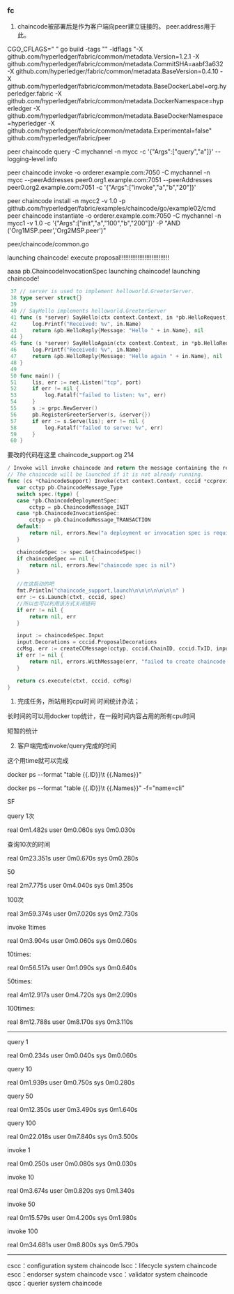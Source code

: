 ### fc

1. chaincode被部署后是作为客户端向peer建立链接的。  peer.address用于此。  



CGO_CFLAGS=" " go build -tags "" -ldflags "-X github.com/hyperledger/fabric/common/metadata.Version=1.2.1 -X github.com/hyperledger/fabric/common/metadata.CommitSHA=aabf3a632 -X github.com/hyperledger/fabric/common/metadata.BaseVersion=0.4.10 -X github.com/hyperledger/fabric/common/metadata.BaseDockerLabel=org.hyperledger.fabric -X github.com/hyperledger/fabric/common/metadata.DockerNamespace=hyperledger -X github.com/hyperledger/fabric/common/metadata.BaseDockerNamespace=hyperledger -X github.com/hyperledger/fabric/common/metadata.Experimental=false" github.com/hyperledger/fabric/peer



peer  chaincode query -C mychannel -n mycc -c '{"Args":["query","a"]}' --logging-level info


peer chaincode invoke -o orderer.example.com:7050 -C mychannel -n mycc  --peerAddresses peer0.org1.example.com:7051 --peerAddresses peer0.org2.example.com:7051 -c '{"Args":["invoke","a","b","20"]}' 

peer chaincode install -n mycc2 -v 1.0 -p github.com/hyperledger/fabric/examples/chaincode/go/example02/cmd
peer chaincode instantiate -o orderer.example.com:7050 -C mychannel -n mycc1 -v 1.0 -c '{"Args":["init","a","100","b","200"]}' -P "AND ('Org1MSP.peer','Org2MSP.peer')"


peer/chaincode/common.go



launching chaincode!
execute proposal!!!!!!!!!!!!!!!!!!!!!!!!!!!!






aaaa
pb.ChaincodeInvocationSpec
launching chaincode!
launching chaincode!



```go
 37 // server is used to implement helloworld.GreeterServer.
 38 type server struct{}
 39 
 40 // SayHello implements helloworld.GreeterServer
 41 func (s *server) SayHello(ctx context.Context, in *pb.HelloRequest) (*pb.HelloReply, error) {
 42     log.Printf("Received: %v", in.Name)
 43     return &pb.HelloReply{Message: "Hello " + in.Name}, nil
 44 }
 45 func (s *server) SayHelloAgain(ctx context.Context, in *pb.HelloRequest) (*pb.HelloReply, error) {
 46     log.Printf("Received: %v", in.Name)
 47     return &pb.HelloReply{Message: "Hello again " + in.Name}, nil
 48 }
 49 
 50 func main() {
 51     lis, err := net.Listen("tcp", port)
 52     if err != nil {
 53         log.Fatalf("failed to listen: %v", err)
 54     }
 55     s := grpc.NewServer()
 56     pb.RegisterGreeterServer(s, &server{})
 57     if err := s.Serve(lis); err != nil {
 58         log.Fatalf("failed to serve: %v", err)
 59     }
 60 }
 ```


要改的代码在这里 chaincode_support.og  214
 ```go
 / Invoke will invoke chaincode and return the message containing the response.
// The chaincode will be launched if it is not already running.
func (cs *ChaincodeSupport) Invoke(ctxt context.Context, cccid *ccprovider.CCContext, spec ccprovider.ChaincodeSpecGetter) (*pb.ChaincodeMessage, error) {
	var cctyp pb.ChaincodeMessage_Type
	switch spec.(type) {
	case *pb.ChaincodeDeploymentSpec:
		cctyp = pb.ChaincodeMessage_INIT
	case *pb.ChaincodeInvocationSpec:
		cctyp = pb.ChaincodeMessage_TRANSACTION
	default:
		return nil, errors.New("a deployment or invocation spec is required")
	}

	chaincodeSpec := spec.GetChaincodeSpec()
	if chaincodeSpec == nil {
		return nil, errors.New("chaincode spec is nil")
	}

	//在这启动的吧
	fmt.Println("chaincode_support,launch\n\n\n\n\n\n\n" )
	err := cs.Launch(ctxt, cccid, spec)
	//所以也可以利用该方式关闭链码
	if err != nil {
		return nil, err
	}

	input := chaincodeSpec.Input
	input.Decorations = cccid.ProposalDecorations
	ccMsg, err := createCCMessage(cctyp, cccid.ChainID, cccid.TxID, input)
	if err != nil {
		return nil, errors.WithMessage(err, "failed to create chaincode message")
	}

	return cs.execute(ctxt, cccid, ccMsg)
}
 ```



1. 完成任务，所站用的cpu时间
 时间统计办法；  

 长时间的可以用docker top统计，在一段时间内容占用的所有cpu时间  

 短暂的统计


2. 客户端完成invoke/query完成的时间

这个用time就可以完成


docker ps --format "table {{.ID}}\t {{.Names}}"


docker ps --format "table {{.ID}}\t {{.Names}}" -f="name=cli"

SF

query
1次

real	0m1.482s
user	0m0.060s
sys	    0m0.030s

查询10次的时间

real	0m23.351s
user	0m0.670s
sys	0m0.280s

50 

real	2m7.775s
user	0m4.040s
sys	0m1.350s

100次

real	3m59.374s
user	0m7.020s
sys	0m2.730s





invoke 1times

real	0m3.904s
user	0m0.060s
sys	0m0.060s

10times:

real	0m56.517s
user	0m1.090s
sys	0m0.640s


50times:  



real	4m12.917s
user	0m4.720s
sys	0m2.090s

100times:

real	8m12.788s
user	0m8.170s
sys	0m3.110s


-----------
query 1

real	0m0.234s
user	0m0.040s
sys	0m0.060s

query 10 

real	0m1.939s
user	0m0.750s
sys	0m0.280s

query 50 

real	0m12.350s
user	0m3.490s
sys	0m1.640s


query 100

real	0m22.018s
user	0m7.840s
sys	0m3.500s

invoke 1

real	0m0.250s
user	0m0.080s
sys	0m0.030s

invoke 10

real	0m3.674s
user	0m0.820s
sys	0m1.340s

invoke 50

real	0m15.579s
user	0m4.200s
sys	0m1.980s

invoke 100

real	0m34.681s
user	0m8.800s
sys	0m5.790s




----


cscc：configuration system chaincode
lscc：lifecycle system chaincode
escc：endorser system chaincode
vscc：validator system chaincode
qscc：querier system chaincode
